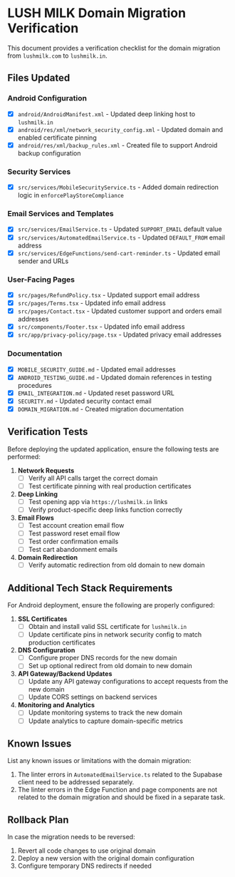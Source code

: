 # LUSH MILK Domain Migration Verification

This document provides a verification checklist for the domain migration from `lushmilk.com` to `lushmilk.in`.

## Files Updated

### Android Configuration
- [x] `android/AndroidManifest.xml` - Updated deep linking host to `lushmilk.in`
- [x] `android/res/xml/network_security_config.xml` - Updated domain and enabled certificate pinning
- [x] `android/res/xml/backup_rules.xml` - Created file to support Android backup configuration

### Security Services
- [x] `src/services/MobileSecurityService.ts` - Added domain redirection logic in `enforcePlayStoreCompliance`

### Email Services and Templates
- [x] `src/services/EmailService.ts` - Updated `SUPPORT_EMAIL` default value
- [x] `src/services/AutomatedEmailService.ts` - Updated `DEFAULT_FROM` email address
- [x] `src/services/EdgeFunctions/send-cart-reminder.ts` - Updated email sender and URLs

### User-Facing Pages
- [x] `src/pages/RefundPolicy.tsx` - Updated support email address
- [x] `src/pages/Terms.tsx` - Updated info email address
- [x] `src/pages/Contact.tsx` - Updated customer support and orders email addresses
- [x] `src/components/Footer.tsx` - Updated info email address
- [x] `src/app/privacy-policy/page.tsx` - Updated privacy email addresses

### Documentation
- [x] `MOBILE_SECURITY_GUIDE.md` - Updated email addresses
- [x] `ANDROID_TESTING_GUIDE.md` - Updated domain references in testing procedures
- [x] `EMAIL_INTEGRATION.md` - Updated reset password URL
- [x] `SECURITY.md` - Updated security contact email
- [x] `DOMAIN_MIGRATION.md` - Created migration documentation

## Verification Tests

Before deploying the updated application, ensure the following tests are performed:

1. **Network Requests**
   - [ ] Verify all API calls target the correct domain
   - [ ] Test certificate pinning with real production certificates

2. **Deep Linking**
   - [ ] Test opening app via `https://lushmilk.in` links
   - [ ] Verify product-specific deep links function correctly

3. **Email Flows**
   - [ ] Test account creation email flow
   - [ ] Test password reset email flow
   - [ ] Test order confirmation emails
   - [ ] Test cart abandonment emails

4. **Domain Redirection**
   - [ ] Verify automatic redirection from old domain to new domain

## Additional Tech Stack Requirements

For Android deployment, ensure the following are properly configured:

1. **SSL Certificates**
   - [ ] Obtain and install valid SSL certificate for `lushmilk.in`
   - [ ] Update certificate pins in network security config to match production certificates

2. **DNS Configuration**
   - [ ] Configure proper DNS records for the new domain
   - [ ] Set up optional redirect from old domain to new domain

3. **API Gateway/Backend Updates**
   - [ ] Update any API gateway configurations to accept requests from the new domain
   - [ ] Update CORS settings on backend services

4. **Monitoring and Analytics**
   - [ ] Update monitoring systems to track the new domain
   - [ ] Update analytics to capture domain-specific metrics

## Known Issues

List any known issues or limitations with the domain migration:

1. The linter errors in `AutomatedEmailService.ts` related to the Supabase client need to be addressed separately.
2. The linter errors in the Edge Function and page components are not related to the domain migration and should be fixed in a separate task.

## Rollback Plan

In case the migration needs to be reversed:

1. Revert all code changes to use original domain
2. Deploy a new version with the original domain configuration
3. Configure temporary DNS redirects if needed 